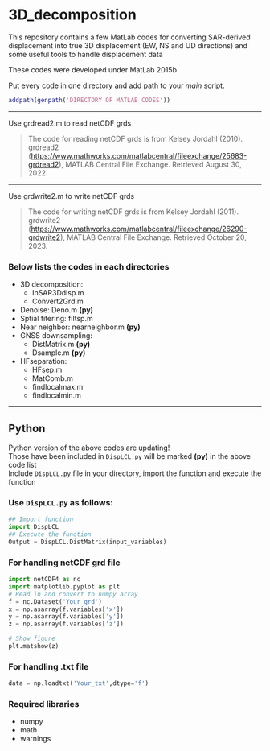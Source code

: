 # 3D_decomposition
This repository contains a few MatLab codes for converting SAR-derived displacement into true 3D displacement (EW, NS and UD directions) and some useful tools to handle displacement data  

These codes were developed under MatLab 2015b  
  
Put every code in one directory and add path to your *main* script.  
```MatLab
addpath(genpath('DIRECTORY OF MATLAB CODES'))
```
 
---
Use grdread2.m to read netCDF grds
> The code for reading netCDF grds is from Kelsey Jordahl (2010). grdread2 (https://www.mathworks.com/matlabcentral/fileexchange/25683-grdread2), MATLAB Central File Exchange. Retrieved August 30, 2022.  

---
Use grdwrite2.m to write netCDF grds
> The code for writing netCDF grds is from Kelsey Jordahl (2011). grdwrite2 (https://www.mathworks.com/matlabcentral/fileexchange/26290-grdwrite2), MATLAB Central File Exchange. Retrieved October 20, 2023.

### Below lists the codes in each directories
- 3D decomposition: 
   * InSAR3Ddisp.m  
   * Convert2Grd.m
- Denoise: Deno.m **(py)**  
- Sptial fitering: filtsp.m  
- Near neighbor: nearneighbor.m **(py)**  
- GNSS downsampling:
   * DistMatrix.m **(py)**
   * Dsample.m **(py)**
- HFseparation:
  * HFsep.m
  * MatComb.m
  * findlocalmax.m
  * findlocalmin.m

---
## Python
Python version of the above codes are updating!  
Those have been included in `DispLCL.py` will be marked **(py)** in the above code list  
Include `DispLCL.py` file in your directory, import the function and execute the function 

### Use `DispLCL.py` as follows:
```python
## Import function
import DispLCL
## Execute the function
Output = DispLCL.DistMatrix(input_variables)
```

### For handling netCDF grd file  
```python
import netCDF4 as nc
import matplotlib.pyplot as plt
# Read in and convert to numpy array
f = nc.Dataset('Your_grd')
x = np.asarray(f.variables['x'])
y = np.asarray(f.variables['y'])
z = np.asarray(f.variables['z'])

# Show figure
plt.matshow(z)
```
### For handling .txt file  
```python
data = np.loadtxt('Your_txt',dtype='f')
```

### Required libraries
- numpy
- math
- warnings
